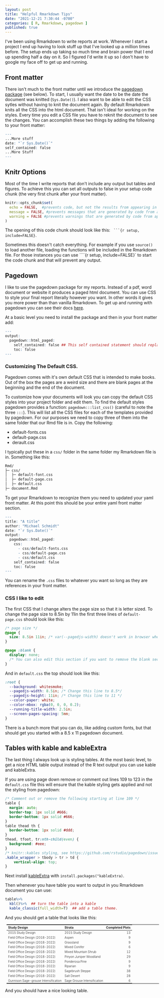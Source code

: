 ```yaml
---
layout: post
title: "Helpful Rmarkdown Tips"
date: "2021-12-21 7:30:44 -0700"
categories: [ R, Rmarkdown, pagedown ]
published: true
---
```


I've been using Rmarkdown to write reports at work. Whenever I start a project I end up having to look stuff up that I've looked up a million times before.  The setup ends up taking so much time and brain power that I end up spending half a day on it.  So I figured I'd write it up so I don't have to google my face off to get up and running. 

## Front matter 
There isn't much to the front matter until we introduce the [pagedown package](https://pagedown.rbind.io/) (see below). To start, I usually want the date to be the date the document was knitted (`Sys.Date()`). I also want to be able to edit the CSS sytles without having to knit the document again.  By default Rmarkdown knits all the CSS into the html document.  That isn't ideal for working on the styles. Every time you edit a CSS file you have to reknit the document to see the changes.  You can accomplish these two things by adding the following to your front matter:

```r
---
...More stuff
date: "`r Sys.Date()`"
self_contained: false
...More Stuff
---
```

## Knitr Options
Most of the time I write reports that don't include any output but tables and figures.  To achieve this you can set all outputs to false in your setup code chunk (the very first chunk after your front matter).

```r
knitr::opts_chunk$set(
  echo = FALSE,  #prevents code, but not the results from appearing in the finished file.
  message = FALSE, #prevents messages that are generated by code from appearing in the finished file.
  warning = FALSE #prevents warnings that are generated by code from appearing in the finished.
)
```

The opening of this code chunk should look like this: ` ```{r setup, include=FALSE}`.  

Sometimes this doesn't catch everything.  For example if you use `source()` to load another file, loading the functions will be included in the Rmarkdown file.  For those instances you can use ````{r setup, include=FALSE}` to start the code chunk and that will prevent any output. 

## Pagedown
I like to use the pagedown package for my reports. Instead of a pdf, word document or website it produces a paged html document. You can use CSS to style your final report literally however you want. In other words it gives you more power than than vanilla Rmarkdown.  To get up and running with pagedown you can see their docs [here](https://pagedown.rbind.io/). 

At a basic level you need to install the package and then in your front matter add:

```r
---
output: 
  pagedown::html_paged:
    self_contained: false ## This self contained statement should replace the one I detailed above. 
    toc: false
---
```

### Customizing The Default CSS.
Pagedown comes with it's own default CSS that is intended to make books. Out of the box the pages are a weird size and there are blank pages at the beginning and the end of the document. 

To customize how your documents will look you can copy the default CSS styles into your project folder and edit them. To find the default styles pagedown provides a function: `pagedown:::list_css()` (careful to note the three `:::`).  This will list all the CSS files for each of the templates provided by pagedown.  For our purposes we need to copy three of them into the same folder that our Rmd file is in.  Copy the following: 

* default-fonts.css
* default-page.css
* derault.css

I typically put these in a `css/` folder in the same folder my Rmarkdown file is in.  Something like this: 

```bash
Rmd/
├─ css/
│  ├─ default-font.css
│  ├─ default-page.css
│  ├─ default.css
├─ document.Rmd
```

To get your Rmarkdown to recognize them you need to updated your yaml front matter. At this point this should be your entire yaml front matter section.

```r
---
title: "A title"
author: "Michael Schmidt"
date: "`r Sys.Date()`"
output: 
  pagedown::html_paged:
    css:
      - css/default-fonts.css
      - css/default-page.css
      - css/default.css
    self_contained: false
    toc: false
---
```
You can rename the `.css` files to whatever you want so long as they are references in your front matter. 

### CSS I like to edit
The first CSS that I change alters the page size so that it is letter sized.  To change the page size to 8.5in by 11in the first three lines of `default-page.css` should look like this: 
```css
/* page size */
@page {
  size: 8.5in 11in; /* var(--pagedjs-width) doesn't work in browser when printing */
}

@page :blank {
  display: none; 
  /* You can also edit this section if you want to remove the blank second page!! */
}

```
And in `default.css` the top should look like this:

```css
:root {
  --background: whitesmoke;
  --pagedjs-width: 8.5in; /* Change this line to 8.5*/
  --pagedjs-height: 11in; /* Change this line to 11 */
  --color-paper: white;
  --color-mbox: rgba(0, 0, 0, 0.2);
  --running-title-width: 2.5in;
  --screen-pages-spacing: 5mm;
}
```

There is a bunch more that you can do, like adding custom fonts, but that should get you started with a 8.5 x 11 pagedown document. 

## Tables with kable and kableExtra
The last thing I always look up is styling tables.  At the most basic level, to get a nice HTML table output instead of the R text output you can use kable and kableExtra.

If you are using page down remove or comment out lines 109 to 123 in the `default.css` file this will ensure that the kable styling gets applied and not the styling from pagedown: 

```css
/* Comment out or remove the following starting at line 109 */
table {
  margin: auto;
  border-top: 1px solid #666;
  border-bottom: 1px solid #666;
}
table thead th {
  border-bottom: 1px solid #ddd;
}
thead, tfoot, tr:nth-child(even) {
  background: #eee;
}
/* knitr::kables styling, see https://github.com/rstudio/pagedown/issues/214 */
.kable_wrapper > tbody > tr > td {
    vertical-align: top;
}
```

Next install [kableExtra](https://haozhu233.github.io/kableExtra/awesome_table_in_html.html) with `install.packages("kableExtra)`.  

Then whenever you have table you want to output in you Rmarkdown document you can use: 

```r
table%>%
  kbl()%>%  ## turn the table into a kable
  kable_classic(full_width=T)  ## add a table theme. 
```

And you should get a table that looks like this:

<style type="text/css" rel="stylesheet">
  .lightable-classic {
  border-top: 0.16em solid #111111;
  border-bottom: 0.16em solid #111111;
  width: 100%;
  margin-bottom: 10px;
  margin: 10px 5px;
  font-weight: 300 !important;
  font-size: 10px;
}

.lightable-classic tfoot tr td {
  border: 0;
}

.lightable-classic tfoot tr:first-child td {
  border-top: 0.14em solid #111111;
}

.lightable-classic caption {
  color: #222222;
}

.lightable-classic td {
  padding-left: 5px;
  padding-right: 5px;
  color: #222222;
}

.lightable-classic th {
  padding-left: 5px;
  padding-right: 5px;
  font-weight: bold;
  color: #222222;
}

.lightable-classic thead tr:last-child th {
  border-bottom: 0.10em solid #111111;
}

.lightable-classic.lightable-hover tbody tr:hover {
  background-color: #F9EEC1;
}

.lightable-classic.lightable-striped tbody tr:nth-child(even) {
  background-color: #f5f5f5;
}
</style>

<table class="lightable-classic" margin-left: auto; margin-right: auto;">
<thead>
<tr>
<th style="text-align:left;">
Study Design
</th>
<th style="text-align:left;">
Strata
</th>
<th style="text-align:right;">
Completed Plots
</th>
</tr>
</thead>
<tbody>
<tr>
<td style="text-align:left;">
2015 Study Design
</td>
<td style="text-align:left;">
2015 Study Design
</td>
<td style="text-align:right;">
13
</td>
</tr>
<tr>
<td style="text-align:left;">
Field Office Design (2018-2022)
</td>
<td style="text-align:left;">
Aspen
</td>
<td style="text-align:right;">
9
</td>
</tr>
<tr>
<td style="text-align:left;">
Field Office Design (2018-2022)
</td>
<td style="text-align:left;">
Grassland
</td>
<td style="text-align:right;">
9
</td>
</tr>
<tr>
<td style="text-align:left;">
Field Office Design (2018-2022)
</td>
<td style="text-align:left;">
Mixed Conifer
</td>
<td style="text-align:right;">
6
</td>
</tr>
<tr>
<td style="text-align:left;">
Field Office Design (2018-2022)
</td>
<td style="text-align:left;">
Mixed Mountain Shrub
</td>
<td style="text-align:right;">
12
</td>
</tr>
<tr>
<td style="text-align:left;">
Field Office Design (2018-2022)
</td>
<td style="text-align:left;">
Pinyon Juniper Woodland
</td>
<td style="text-align:right;">
29
</td>
</tr>
<tr>
<td style="text-align:left;">
Field Office Design (2018-2022)
</td>
<td style="text-align:left;">
Ponderosa Pine
</td>
<td style="text-align:right;">
9
</td>
</tr>
<tr>
<td style="text-align:left;">
Field Office Design (2018-2022)
</td>
<td style="text-align:left;">
Riparian
</td>
<td style="text-align:right;">
9
</td>
</tr>
<tr>
<td style="text-align:left;">
Field Office Design (2018-2022)
</td>
<td style="text-align:left;">
Sagebrush Steppe
</td>
<td style="text-align:right;">
38
</td>
</tr>
<tr>
<td style="text-align:left;">
Field Office Design (2018-2022)
</td>
<td style="text-align:left;">
Salt Desert
</td>
<td style="text-align:right;">
28
</td>
</tr>
<tr>
<td style="text-align:left;">
Gunnison Sage-grouse Intensification
</td>
<td style="text-align:left;">
Sage Grouse Intensification
</td>
<td style="text-align:right;">
6
</td>
</tr>
</tbody>
</table>

And you should have a nice looking table. 






